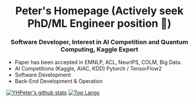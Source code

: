 <!-- # Peter HomePage -->

<h1 align="center">Peter's Homepage (Actively seek PhD/ML Engineer position 🤗)</h1>

<h3 align="center">Software Developer, Interest in AI Competition and Quantum Computing, Kaggle Expert</h2>

<!-- <h3 align="center">Looking for 2024 Canada Summer internship and fulltime position</h2> -->
- Paper has been accepted in EMNLP, ACL, NeurIPS, COLM, Big Data.
- AI Competitions (Kaggle, AIAC, KDD) Pytorch / TensorFlow2 
- Software Development
- Back-End Development & Operation


[![YHPeter's github stats](https://github-readme-stats-ftc8.vercel.app/api?username=YHPeter&theme=vue&title_color=FFFFFF&text_color=FFFFFF&icon_color=FFFFFF&bg_color=DEG,007DDE,EF0A6A&count_private=true&show_icons=true\&show=prs_merged,prs_merged_percentage&include_all_commits=true&rank_icon=github)](https://github.com/YHPeter)
[![Top Langs](https://github-readme-stats-ftc8.vercel.app/api/top-langs/?username=YHPeter&theme=buef&layout=compact&count_private=true&hide=jupyter%20notebook)](https://github.com/YHPeter)

<!-- &hide=jupyter%20notebook,html
[![YHPeter's github stats](https://github-readme-stats.vercel.app/api?username=YHPeter&theme=vue&show_icons=true&title_color=FFFFFF&text_color=FFFFFF&icon_color=FFFFFF&bg_color=DEG,007DDE,EF0A6A&count_private=false)](https://github.com/YHPeter)
[![Top Langs](https://github-readme-stats.vercel.app/api/top-langs/?username=YHPeter&theme=buefy&hide=jupyter%20notebook&layout=compact&count_private=false)](https://github.com/YHPeter)
 -->

